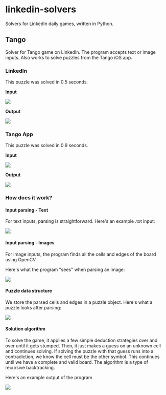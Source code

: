 # linkedin-solvers
Solvers for LinkedIn daily games, written in Python.

## Tango
Solver for Tango game on LinkedIn. The program accepts text or image inputs. Also works to solve puzzles from the Tango iOS app.

### LinkedIn
This puzzle was solved in 0.5 seconds.

**Input**

![](tango/screenshots/linkedin-210-input.png)

**Output**

![](tango/screenshots/linkedin-210-solved.png)

### Tango App
This puzzle was solved in 0.9 seconds.

**Input**

![](tango/screenshots/tango-genius-2-input.png)

**Output**

![](tango/screenshots/tango-genius-2-solved.png)

### How does it work?
#### Input parsing - Text

For text inputs, parsing is straightforward. Here's an example .txt input:

![](tango/screenshots/linkedin-210-text.png)

#### Input parsing - Images

For image inputs, the program finds all the cells and edges of the board using OpenCV.

Here's what the program "sees" when parsing an image:

![](tango/screenshots/linkedin-210-debug.png)

#### Puzzle data structure

We store the parsed cells and edges in a puzzle object. Here's what a puzzle looks after parsing:

![](tango/screenshots/linkedin-210-parsed.png)

#### Solution algorithm

To solve the game, it applies a few simple deduction strategies over and over until it gets stumped. Then, it just makes a guess on an unknown cell and continues solving. If solving the puzzle with that guess runs into a contradiction, we know the cell must be the other symbol. This continues until we have a complete and valid board. The algorithm is a type of recursive backtracking.

Here's an example output of the program

![](tango/screenshots/linkedin-210-solved.png)
